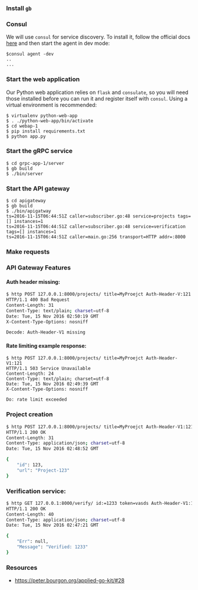 ### Install `gb`

### Consul 

We will use `consul` for service discovery. To install it, follow the official docs 
[here](https://www.consul.io/intro/getting-started/install.html) and then start the
agent in dev mode:


```
$consul agent -dev
.. 
...
```
### Start the web application

Our Python web application relies on `flask` and `consulate`, so you will need those installed
before you can run it and register itself with `consul`. Using a virtual environment is recommended:

```
$ virtualenv python-web-app
$ . ./python-web-app/bin/activate
$ cd webap-1
$ pip install requirements.txt
$ python app.py

```

### Start the gRPC service

```
$ cd grpc-app-1/server
$ gb build
$ ./bin/server
```


### Start the API gateway

```
$ cd apigateway
$ gb build
$ ./bin/apigatway
ts=2016-11-15T06:44:51Z caller=subscriber.go:48 service=projects tags=[] instances=1
ts=2016-11-15T06:44:51Z caller=subscriber.go:48 service=verification tags=[] instances=1
ts=2016-11-15T06:44:51Z caller=main.go:256 transport=HTTP addr=:8000
```

### Make requests

### API Gateway Features


#### Auth header missing:

```bash
$ http POST 127.0.0.1:8000/projects/ title=MyProejct Auth-Header-V:121
HTTP/1.1 400 Bad Request
Content-Length: 31
Content-Type: text/plain; charset=utf-8
Date: Tue, 15 Nov 2016 02:50:19 GMT
X-Content-Type-Options: nosniff

Decode: Auth-Header-V1 missing
```

#### Rate limiting example response:

```
$ http POST 127.0.0.1:8000/projects/ title=MyProejct Auth-Header-V1:121
HTTP/1.1 503 Service Unavailable
Content-Length: 24
Content-Type: text/plain; charset=utf-8
Date: Tue, 15 Nov 2016 02:49:39 GMT
X-Content-Type-Options: nosniff

Do: rate limit exceeded

```

### Project creation

```bash
$ http POST 127.0.0.1:8000/projects/ title=MyProejct Auth-Header-V1:121
HTTP/1.1 200 OK
Content-Length: 31
Content-Type: application/json; charset=utf-8
Date: Tue, 15 Nov 2016 02:48:52 GMT

{
    "id": 123,
    "url": "Project-123"
}
```


### Verification service:


```bash
$ http GET 127.0.0.1:8000/verify/ id:=1233 token=vasds Auth-Header-V1:121
HTTP/1.1 200 OK
Content-Length: 40
Content-Type: application/json; charset=utf-8
Date: Tue, 15 Nov 2016 02:47:21 GMT

{
    "Err": null,
    "Message": "Verified: 1233"
}

```

### Resources

- https://peter.bourgon.org/applied-go-kit/#28


